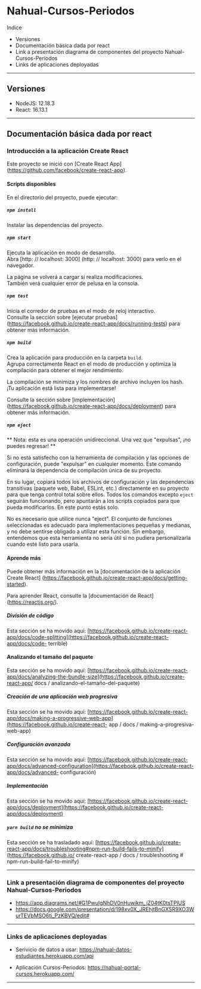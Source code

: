 # Nahual-Cursos-Periodos

Indice
- Versiones
- Documentación básica dada por react
- Link a presentación diagrama de componentes del proyecto Nahual-Cursos-Periodos
- Links de aplicaciones deployadas

----------------------------------------------------------------------------------------------------------------------------------------------------------

## Versiones

- NodeJS: 12.18.3
- React: 16.13.1

----------------------------------------------------------------------------------------------------------------------------------------------------------
## Documentación básica dada por react

### Introducción a la aplicación Create React

Este proyecto se inició con [Create React App] (https://github.com/facebook/create-react-app).

#### Scripts disponibles

En el directorio del proyecto, puede ejecutar:

##### `npm install`

Instalar las dependencias del proyecto.

##### `npm start`

Ejecuta la aplicación en modo de desarrollo. \
Abra [http: // localhost: 3000] (http: // localhost: 3000) para verlo en el navegador.

La página se volverá a cargar si realiza modificaciones. \
También verá cualquier error de pelusa en la consola.

##### `npm test`

Inicia el corredor de pruebas en el modo de reloj interactivo. \
Consulte la sección sobre [ejecutar pruebas] (https://facebook.github.io/create-react-app/docs/running-tests) para obtener más información.

##### `npm build`

Crea la aplicación para producción en la carpeta `build`. \
Agrupa correctamente React en el modo de producción y optimiza la compilación para obtener el mejor rendimiento.

La compilación se minimiza y los nombres de archivo incluyen los hash. \
¡Tu aplicación está lista para implementarse!

Consulte la sección sobre [implementación] (https://facebook.github.io/create-react-app/docs/deployment) para obtener más información.

##### `npm eject`

** Nota: esta es una operación unidireccional. Una vez que "expulsas", ¡no puedes regresar! **

Si no está satisfecho con la herramienta de compilación y las opciones de configuración, puede "expulsar" en cualquier momento. Este comando eliminará la dependencia de compilación única de su proyecto.

En su lugar, copiará todos los archivos de configuración y las dependencias transitivas (paquete web, Babel, ESLint, etc.) directamente en su proyecto para que tenga control total sobre ellos. Todos los comandos excepto `eject` seguirán funcionando, pero apuntarán a los scripts copiados para que pueda modificarlos. En este punto estás solo.

No es necesario que utilice nunca "eject". El conjunto de funciones seleccionadas es adecuado para implementaciones pequeñas y medianas, y no debe sentirse obligado a utilizar esta función. Sin embargo, entendemos que esta herramienta no sería útil si no pudiera personalizarla cuando esté listo para usarla.

#### Aprende más

Puede obtener más información en la [documentación de la aplicación Create React] (https://facebook.github.io/create-react-app/docs/getting-started).

Para aprender React, consulte la [documentación de React] (https://reactjs.org/).

##### División de código

Esta sección se ha movido aquí: [https://facebook.github.io/create-react-app/docs/code-splitting](https://facebook.github.io/create-react-app/docs/code- terrible)

#### Analizando el tamaño del paquete

Esta sección se ha movido aquí: [https://facebook.github.io/create-react-app/docs/analyzing-the-bundle-size](https://facebook.github.io/create-react-app/ docs / analizando-el-tamaño-del-paquete)

##### Creación de una aplicación web progresiva

Esta sección se ha movido aquí: [https://facebook.github.io/create-react-app/docs/making-a-progressive-web-app](https://facebook.github.io/create-react- app / docs / making-a-progresiva-web-app)

##### Configuración avanzada

Esta sección se ha movido aquí: [https://facebook.github.io/create-react-app/docs/advanced-configuration](https://facebook.github.io/create-react-app/docs/advanced- configuración)

##### Implementación

Esta sección se ha movido aquí: [https://facebook.github.io/create-react-app/docs/deployment](https://facebook.github.io/create-react-app/docs/deployment)

##### `yarn build` no se minimiza

Esta sección se ha trasladado aquí: [https://facebook.github.io/create-react-app/docs/troubleshooting#npm-run-build-fails-to-minify](https://facebook.github.io/ create-react-app / docs / troubleshooting # npm-run-build-fail-to-minify)

----------------------------------------------------------------------------------------------------------------------------------------------------------
### Link a presentación diagrama de componentes del proyecto Nahual-Cursos-Periodos

- https://app.diagrams.net/#G1PwuIgNhDV0nHuwikm_jZ04tK0tsTPlUS
- https://docs.google.com/presentation/d/198xv0X_JREhjtBnGXSR9XO3WurTEVbMSO6ti_PzKBVQ/edit#

----------------------------------------------------------------------------------------------------------------------------------------------------------
### Links de aplicaciones deployadas

- Serivicio de datos a usar: https://nahual-datos-estudiantes.herokuapp.com/api 

- Aplicación Cursos-Periodos: https://nahual-portal-cursos.herokuapp.com/

----------------------------------------------------------------------------------------------------------------------------------------------------------

